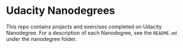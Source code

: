 # Udacity Nanodegrees

This repo contains projects and exercises completed on Udacity Nanodegree. For a description of each 
Nanodegree, see the `README.md` under the nanodegree folder. 
